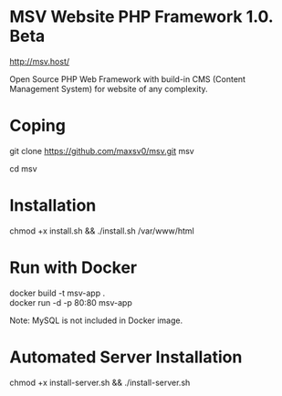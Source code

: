 # MSV Website PHP Framework 1.0. Beta

http://msv.host/

Open Source PHP Web Framework with build-in CMS (Content Management System) for website of any complexity.


# Coping

git clone https://github.com/maxsv0/msv.git msv 

cd msv


# Installation

chmod +x install.sh && ./install.sh /var/www/html


# Run with Docker

docker build  -t msv-app .   
docker run -d -p 80:80 msv-app

Note: MySQL is not included in Docker image.

# Automated Server Installation

chmod +x install-server.sh && ./install-server.sh
